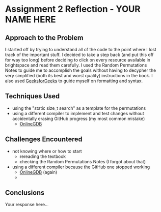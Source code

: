 # Assignment 2 Reflection - YOUR NAME HERE

## Approach to the Problem

I started off by trying to understand all of the code to the point where I lost track of the important stuff. I decided to take a step back (and put this off for way too long) before deciding to click on every resource available in brightspace and read them carefully. I used the Random Permutations Notes to guide me to accomplish the goals without having to decypher the very simplified (both its best and worst quality) instructions in the book. I also used [GeeksforGeeks](https://www.geeksforgeeks.org/cpp/cpp-recursion/) to guide myself on formatting and syntax.

## Techniques Used

* using the "static size_t search" as a template for the permutations
* using a different compiler to implement and test changes without accidentally erasing GitHub progress (my most common mistake)
  * [OnlineGDB](https://www.onlinegdb.com/online_c++_compiler)

## Challenges Encountered

* not knowing where or how to start
  * rereading the textbook
  * checking the Random Permutations Notes (I forgot about that)
* using a different compiler because the GitHub one stopped working
   * [OnlineGDB](https://www.onlinegdb.com/online_c++_compiler) (again)
   * 
## Conclusions

Your response here...
